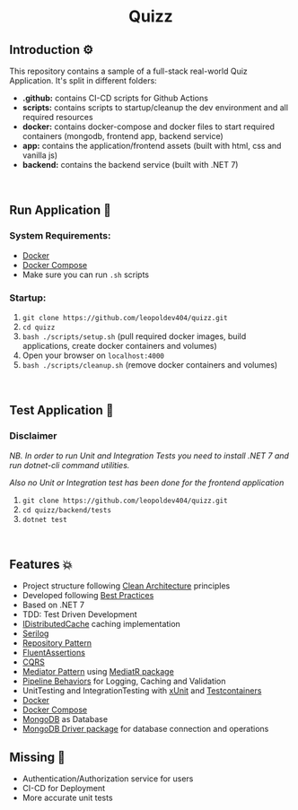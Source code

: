 # <center>Quizz</center>

## **Introduction** ⚙️

This repository contains a sample of a full-stack real-world Quiz Application.
It's split in different folders:

- **.github:** contains CI-CD scripts for Github Actions
- **scripts:** contains scripts to startup/cleanup the dev environment and all required resources
- **docker:** contains docker-compose and docker files to start required containers (mongodb, frontend app, backend service)
- **app:** contains the application/frontend assets (built with html, css and vanilla js)
- **backend:** contains the backend service (built with .NET 7)

<br>

## **Run Application** 🚀

### **System Requirements:**

- [Docker](https://docs.docker.com/)
- [Docker Compose](https://docs.docker.com/)
- Make sure you can run `.sh` scripts

### **Startup:**

1. `git clone https://github.com/leopoldev404/quizz.git`
2. `cd quizz`
3. `bash ./scripts/setup.sh` (pull required docker images, build applications, create docker containers and volumes)
4. Open your browser on `localhost:4000`
5. `bash ./scripts/cleanup.sh` (remove docker containers and volumes)

<br>

## **Test Application** 🧪

### **Disclaimer**

_NB. In order to run Unit and Integration Tests you need to install .NET 7 and run dotnet-cli command utilities._

_Also no Unit or Integration test has been done for the frontend application_

1. `git clone https://github.com/leopoldev404/quizz.git`
2. `cd quizz/backend/tests`
3. `dotnet test`

<br>

## **Features** 💥

- Project structure following [Clean Architecture](https://blog.cleancoder.com/uncle-bob/2012/08/13/the-clean-architecture.html) principles
- Developed following [Best Practices](https://learn.microsoft.com/en-us/aspnet/core/fundamentals/best-practices?view=aspnetcore-7.0)
- Based on .NET 7
- TDD: Test Driven Development
- [IDistributedCache](https://learn.microsoft.com/en-us/aspnet/core/performance/caching/distributed?view=aspnetcore-7.0) caching implementation
- [Serilog](https://github.com/serilog/serilog)
- [Repository Pattern]()
- [FluentAssertions](https://fluentassertions.com/)
- [CQRS](https://docs.microsoft.com/en-us/azure/architecture/patterns/cqrs)
- [Mediator Pattern](https://en.wikipedia.org/wiki/Mediator_pattern) using [MediatR package](https://github.com/jbogard/MediatR)
- [Pipeline Behaviors]() for Logging, Caching and Validation
- UnitTesting and IntegrationTesting with [xUnit](https://xunit.net/) and [Testcontainers](https://dotnet.testcontainers.org/)
- [Docker](https://docs.docker.com/)
- [Docker Compose](https://docs.docker.com/)
- [MongoDB](https://www.mongodb.com/it-it?utm_source=google&utm_campaign=search_gs_pl_evergreen_atlas_core_prosp-brand_gic-null_emea-it_ps-all_desktop_it_lead&utm_term=mongodb&utm_medium=cpc_paid_search&utm_ad=e&utm_ad_campaign_id=20378068754&adgroup=154980289881&cq_cmp=20378068754&gad=1&gclid=EAIaIQobChMI183GxdHXgQMV8oVoCR0pCAM3EAAYASAAEgLRPPD_BwE) as Database
- [MongoDB Driver package](https://www.mongodb.com/docs/drivers/) for database connection and operations

## **Missing** 🤔

- Authentication/Authorization service for users
- CI-CD for Deployment
- More accurate unit tests
